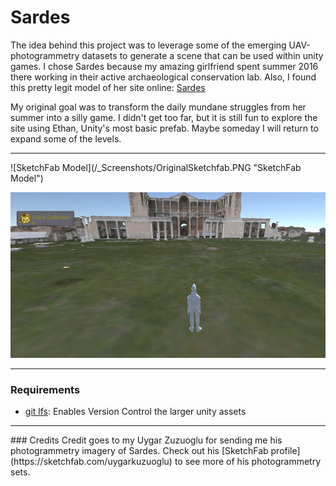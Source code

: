 # Sardes
The idea behind this project was to leverage some of the emerging UAV-photogrammetry datasets to generate a scene that can be used within unity games. I chose Sardes because my amazing girlfriend spent summer 2016 there working in their active archaeological conservation lab. Also, I found this pretty legit model of her site online: [Sardes](https://sketchfab.com/models/b5cb981266de442085f8b697c9a2922c)

My original goal was to transform the daily mundane struggles from her summer into a silly game. I didn't get too far, but it is still fun to explore the site using Ethan, Unity's most basic prefab. Maybe someday I will return to expand some of the levels. 

<hr>
![SketchFab Model](/_Screenshots/OriginalSketchfab.PNG "SketchFab Model")

![In-Game Screenshot](/_Screenshots/InGame.png "In-Game Screenshot")
<hr>

### Requirements
* [git lfs](https://git-lfs.github.com/): Enables Version Control the larger unity assets
<hr>
### Credits
Credit goes to my Uygar Zuzuoglu for sending me his photogrammetry imagery of Sardes. Check out his [SketchFab profile](https://sketchfab.com/uygarkuzuoglu) to see more of his photogrammetry sets.
